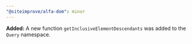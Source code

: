 ```yaml
---
"@siteimprove/alfa-dom": minor
---
```


**Added:** A new function `getInclusiveElementDescendants` was added to the `Query` namespace.
